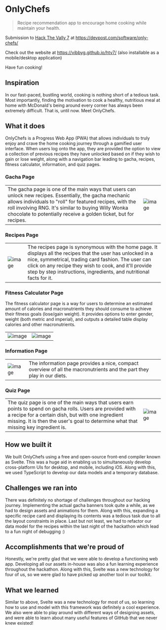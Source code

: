 # OnlyChefs

> Recipe recommendation app to encourage home cooking while maintain your health.

Submission to [Hack The Vally 7](https://hackthevalley.io/) at https://devpost.com/software/only-chefs/

Check out the website at https://vibbyg.github.io/htv7/ (also installable as a mobile/desktop application)

Have fun cooking!

## Inspiration

In our fast-paced, bustling world, cooking is nothing short of a tedious task. Most importantly, finding the motivation to cook a healthy, nutritious meal at home with McDonald's being around every corner has always been extremely difficult. That is, until now. Meet OnlyChefs.

## What it does

OnlyChefs is a Progress Web App (PWA) that allows individuals to truly enjoy and crave the home cooking journey through a gamified user interface. When users log onto the app, they are provided the option to view a collection of previous recipes they have unlocked based on if they wish to gain or lose weight, along with a navigation bar leading to gacha, recipes, fitness calculator, information, and quiz pages.

### Gacha Page

| | |
|-|-|
| The gacha page is one of the main ways that users can unlock new recipes. Essentially, the gacha mechanic allows individuals to "roll" for featured recipes, with the roll involving RNG. It's similar to buying Willy Wonka chocolate to potentially receive a golden ticket, but for recipes. | ![image](https://user-images.githubusercontent.com/106021602/197230771-f7364600-9122-4998-acc5-47478f05f310.png)



### Recipes Page

| | |
|-|-|
| ![image](https://user-images.githubusercontent.com/106021602/197231119-6c3c56e4-3a88-476e-8842-4a7c14f7719e.png) | The recipes page is synonymous with the home page. It displays all the recipes that the user has unlocked in a nice, symmetrical, trading card fashion. The user can click on any recipe they wish to cook, and it'll provide step by step instructions, ingredients, and nutritional facts for it.

### Fitness Calculator Page

The fitness calculator page is a way for users to determine an estimated amount of calories and macronutrients they should consume to achieve their fitness goals (lose/gain weight). It provides options to enter gender, weight (both metric and imperial), and outputs a detailed table display calories and other macronutrients.

| | |
|-|-|
| ![image](https://user-images.githubusercontent.com/106021602/197231519-579fb1a9-658f-4ef2-9729-fb66df35aec7.png) | ![image](https://user-images.githubusercontent.com/106021602/197231648-d95ab9a6-f4d4-4503-9400-5f4700afc83b.png)


### Information Page

| | |
|-|-|
| ![image](https://user-images.githubusercontent.com/106021602/197232661-8220584c-a3c0-4f60-809f-b6730a1daf24.png) | The information page provides a nice, compact overview of all the macronutrients and the part they play in our diets.

### Quiz Page

| | |
|-|-|
| The quiz page is one of the main ways that users earn points to spend on gacha rolls. Users are provided with a recipe for a certain dish, but with one ingredient missing. It is then the user's goal to determine what that missing key ingredient is. | ![image](https://user-images.githubusercontent.com/106021602/197232873-ccb17831-238c-48b7-9489-c639439ece15.png)


## How we built it

We built OnlyChefs using a free and open-source front-end compiler known as Svelte. This was a huge aid in enabling us to simultaneously develop cross-platform UIs for desktop, and mobile, including iOS. Along with this, we used TypeScript to develop our data models and a temporary database.

## Challenges we ran into

There was definitely no shortage of challenges throughout our hacking journey. Implementing the actual gacha banners took quite a while, as we had to design assets and animations for them. Along with this, expanding a specific recipe card and displaying its contents was a tedious task due to all the layout constraints in place. Last but not least, we had to refactor our data model for the recipes within the last night of the hackathon which lead to a fun night of debugging :)

## Accomplishments that we're proud of

Honestly, we're pretty glad that we were able to develop a functioning web app. Developing all our assets in-house was also a fun learning experience throughout the hackathon. Along with this, Svelte was a new technology for four of us, so we were glad to have picked up another tool in our toolkit.

## What we learned

Similar to above, Svelte was a new technology for most of us, so learning how to use and model with this framework was definitely a cool experience. We also were able to play around with different ways of designing assets, and were able to learn about many useful features of GitHub that we never knew existed! 
